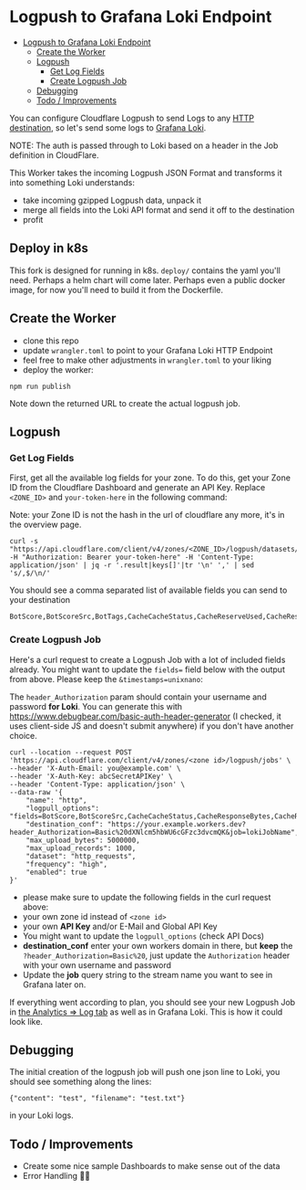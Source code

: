 # Logpush to Grafana Loki Endpoint

- [Logpush to Grafana Loki Endpoint](#logpush-to-grafana-loki-endpoint)
  - [Create the Worker](#create-the-worker)
  - [Logpush](#logpush)
    - [Get Log Fields](#get-log-fields)
    - [Create Logpush Job](#create-logpush-job)
  - [Debugging](#debugging)
  - [Todo / Improvements](#todo--improvements)

You can configure Cloudflare Logpush to send Logs to any [HTTP destination](https://developers.cloudflare.com/logs/get-started/enable-destinations/http/), so let's send some logs to [Grafana Loki](https://grafana.com/oss/loki/).

NOTE: The auth is passed through to Loki based on a header in the Job definition in CloudFlare.

This Worker takes the incoming Logpush JSON Format and transforms it into something Loki understands:

- take incoming gzipped Logpush data, unpack it
- merge all fields into the Loki API format and send it off to the destination
- profit

## Deploy in k8s

This fork is designed for running in k8s.  `deploy/` contains the yaml you'll need.  Perhaps a helm chart will come later.  Perhaps even a public docker image, for now you'll need to build it from the Dockerfile.

## Create the Worker

- clone this repo
- update `wrangler.toml` to point to your Grafana Loki HTTP Endpoint
- feel free to make other adjustments in `wrangler.toml` to your liking
- deploy the worker:

```shell
npm run publish
```

Note down the returned URL to create the actual logpush job.

## Logpush

### Get Log Fields

First, get all the available log fields for your zone. To do this, get your Zone ID from the Cloudflare Dashboard and generate an API Key. Replace `<ZONE_ID>` and `your-token-here` in the following command:

Note: your Zone ID is not the hash in the url of cloudflare any more, it's in the overview page.

```shell
curl -s "https://api.cloudflare.com/client/v4/zones/<ZONE_ID>/logpush/datasets/http_requests/fields" -H "Authorization: Bearer your-token-here" -H 'Content-Type: application/json' | jq -r '.result|keys[]'|tr '\n' ',' | sed 's/,$/\n/'
```

You should see a comma separated list of available fields you can send to your destination

```
BotScore,BotScoreSrc,BotTags,CacheCacheStatus,CacheReserveUsed,CacheResponseBytes,CacheResponseStatus,CacheTieredFill,ClientASN,ClientCountry,ClientDeviceType,ClientIP,ClientIPClass,ClientMTLSAuthCertFingerprint,ClientMTLSAuthStatus,ClientRequestBytes,ClientRequestHost,ClientRequestMethod,ClientRequestPath,ClientRequestProtocol,ClientRequestReferer,ClientRequestScheme,ClientRequestSource,ClientRequestURI,ClientRequestUserAgent,ClientSSLCipher,ClientSSLProtocol,ClientSrcPort,ClientTCPRTTMs,ClientXRequestedWith,Cookies,EdgeCFConnectingO2O,EdgeColoCode,EdgeColoID,EdgeEndTimestamp,EdgePathingOp,EdgePathingSrc,EdgePathingStatus,EdgeRateLimitAction,EdgeRateLimitID,EdgeRequestHost,EdgeResponseBodyBytes,EdgeResponseBytes,EdgeResponseCompressionRatio,EdgeResponseContentType,EdgeResponseStatus,EdgeServerIP,EdgeStartTimestamp,EdgeTimeToFirstByteMs,FirewallMatchesActions,FirewallMatchesRuleIDs,FirewallMatchesSources,JA3Hash,OriginDNSResponseTimeMs,OriginIP,OriginRequestHeaderSendDurationMs,OriginResponseBytes,OriginResponseDurationMs,OriginResponseHTTPExpires,OriginResponseHTTPLastModified,OriginResponseHeaderReceiveDurationMs,OriginResponseStatus,OriginResponseTime,OriginSSLProtocol,OriginTCPHandshakeDurationMs,OriginTLSHandshakeDurationMs,ParentRayID,RayID,RequestHeaders,ResponseHeaders,SecurityLevel,SmartRouteColoID,UpperTierColoID,WAFAction,WAFFlags,WAFMatchedVar,WAFProfile,WAFRuleID,WAFRuleMessage,WorkerCPUTime,WorkerStatus,WorkerSubrequest,WorkerSubrequestCount,WorkerWallTimeUs,ZoneID,ZoneName
```

### Create Logpush Job

Here's a curl request to create a Logpush Job with a lot of included fields already. You might want to update the `fields=` field below with the output from above. Please keep the `&timestamps=unixnano`:

The `header_Authorization` param should contain your username and password **for Loki**.  You can generate this with https://www.debugbear.com/basic-auth-header-generator (I checked, it uses client-side JS and doesn't submit anywhere) if you don't have another choice.

```
curl --location --request POST 'https://api.cloudflare.com/client/v4/zones/<zone id>/logpush/jobs' \
--header 'X-Auth-Email: you@example.com' \
--header 'X-Auth-Key: abcSecretAPIKey' \
--header 'Content-Type: application/json' \
--data-raw '{
    "name": "http",
    "logpull_options": "fields=BotScore,BotScoreSrc,CacheCacheStatus,CacheResponseBytes,CacheResponseStatus,CacheTieredFill,ClientASN,ClientCountry,ClientDeviceType,ClientIP,ClientIPClass,ClientRequestBytes,ClientRequestHost,ClientRequestMethod,ClientRequestPath,ClientRequestProtocol,ClientRequestReferer,ClientRequestURI,ClientRequestUserAgent,ClientSSLCipher,ClientSSLProtocol,ClientSrcPort,ClientXRequestedWith,EdgeColoCode,EdgeColoID,EdgeEndTimestamp,EdgePathingOp,EdgePathingSrc,EdgePathingStatus,EdgeRateLimitAction,EdgeRateLimitID,EdgeRequestHost,EdgeResponseBytes,EdgeResponseCompressionRatio,EdgeResponseContentType,EdgeResponseStatus,EdgeServerIP,EdgeStartTimestamp,FirewallMatchesActions,FirewallMatchesRuleIDs,FirewallMatchesSources,OriginIP,OriginResponseBytes,OriginResponseHTTPExpires,OriginResponseHTTPLastModified,OriginResponseStatus,OriginResponseTime,OriginSSLProtocol,ParentRayID,RayID,SecurityLevel,WAFAction,WAFFlags,WAFMatchedVar,WAFProfile,WAFRuleID,WAFRuleMessage,WorkerCPUTime,WorkerStatus,WorkerSubrequest,WorkerSubrequestCount,ZoneID&timestamps=unixnano",
    "destination_conf": "https://your.example.workers.dev?header_Authorization=Basic%20dXNlcm5hbWU6cGFzc3dvcmQK&job=lokiJobName",
    "max_upload_bytes": 5000000,
    "max_upload_records": 1000,
    "dataset": "http_requests",
    "frequency": "high",
    "enabled": true
}'
```

- please make sure to update the following fields in the curl request above:
- your own zone id instead of `<zone id>`
- your own **API Key** and/or E-Mail and Global API Key
- You might want to update the `logpull_options` (check API Docs)
- **destination_conf** enter your own workers domain in there, but **keep** the `?header_Authorization=Basic%20`, just update the `Authorization` header with your own username and password
- Update the **job** query string to the stream name you want to see in Grafana later on.

If everything went according to plan, you should see your new Logpush Job in [the Analytics => Log tab](https://dash.cloudflare.com/?to=/:account/:zone/analytics/logs) as well as in Grafana Loki. This is how it could look like.

## Debugging

The initial creation of the logpush job will push one json line to Loki, you should see something along the lines:

```
{"content": "test", "filename": "test.txt"}
```

in your Loki logs.

## Todo / Improvements

- Create some nice sample Dashboards to make sense out of the data
- Error Handling 🤷‍♂️
